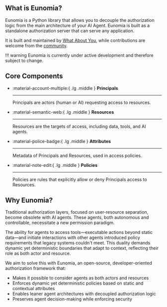 ## What is Eunomia?

Eunomia is a Python library that allows you to decouple the authorization logic from the main architecture of your AI Agent. Eunomia is built as a standalone authorization server that can serve any application.

It is built and maintained by [What About You][whataboutyou-website], while contributions are welcome from the [community](../community/index.md).

!!! warning
    Eunomia is currently under active development and therefore subject to change.

## Core Components

<div class="grid cards" markdown>

-   :material-account-multiple:{ .lg .middle } __Principals__

    ---

    Principals are actors (human or AI) requesting access to resources.


-   :material-semantic-web:{ .lg .middle } __Resources__

    ---

    Resources are the targets of access, including data, tools, and AI agents.

    


-   :material-police-badge:{ .lg .middle } __Attributes__

    ---

    Metadata of Principals and Resources, used in access policies.



-   :material-note-edit:{ .lg .middle } __Policies__

    ---

    Policies are rules that explicitly allow or deny Principals access to Resources.

</div>

## Why Eunomia?

Traditional authorization layers, focused on user-resource separation, become obsolete with AI agents. These agents, both autonomous and controllable, necessitate a new permission paradigm.

The ability for agents to access tools—executable actions beyond static data—and initiate interactions with other agents introduced policy requirements that legacy systems couldn't meet. This duality demands dynamic yet deterministic boundaries that adapt to context, reflecting their role as both actor and resource.

We aim to solve this with Eunomia, an open-source, developer-oriented authorization framework that:

- Makes it possible to consider agents as both actors and resources
- Enforces dynamic yet deterministic policies based on static and contextual attributes
- Enables leaner agent architectures with decoupled authorization logic
- Preserves agent decision-making while enforcing security


[eunomia-github]: https://github.com/whataboutyou-ai/eunomia
[whataboutyou-website]: https://whataboutyou.ai
[opa-website]: https://www.openpolicyagent.org/
